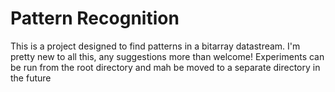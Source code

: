 # Pattern Recognition
This is a project designed to find patterns in a bitarray datastream.
I'm pretty new to all this, any suggestions more than welcome! 
Experiments can be run from the root directory and mah be moved to a separate directory in the future
